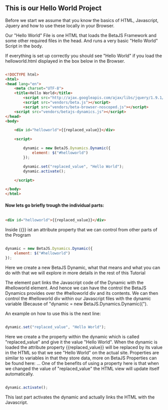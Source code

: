 ## This is our Hello World Project

Before we start we assume that you know the basics of HTML,
Javascript, Jquery and how to use these locally in your Browser.

Our "Hello World" File is one HTML that loads the BetaJS Framework and some other required files in the head.
And runs a very basic "Hello World" Script in the body.

If everything is set up correctly you should see "Hello World"
if you load the helloworld.html displayed in the box below in the Browser.

```html

<!DOCTYPE html>
<html>
<head lang="en">
    <meta charset="UTF-8">
    <title>Hello World</title>
		<script src="http://ajax.googleapis.com/ajax/libs/jquery/1.9.1/jquery.min.js"></script>
        <script src="vendors/beta.js"></script>
        <script src="vendors/beta-browser-noscoped.js"></script>
	<script src="vendors/betajs-dynamics.js"></script>
</head>
<body>

	<div id="helloworld">{{replaced_value}}</div>

	<script>

		dynamic = new BetaJS.Dynamics.Dynamic({
			element: $("#helloworld")
		});

		dynamic.set("replaced_value", "Hello World");
		dynamic.activate();

	</script>

</body>
</html>

```

#### Now lets go briefly trough the individual parts:


```html

<div id="helloworld">{{replaced_value}}</div>

```

Inside {{}} ist an attribute property that we can control from other parts of the Program

```js

dynamic = new BetaJS.Dynamics.Dynamic({
	element: $("#helloworld")
});

```

Here we create a new BetaJS Dynamic,
what that means and what you can do with that
we will explore in more details in the rest of this Tutorial

The element part links the Javascript code of the Dynamic with the #helloworld element.
And hence we can have the control the BetaJS Dynamics provides over the #helloworld div
and its contents. We can then control the #helloworld div within our Javascript files
with the dynamic variable (Because of "dynamic = new BetaJS.Dynamics.Dynamic({").

An example on how to use this is the next line:

```js

dynamic.set("replaced_value", "Hello World");

```

Here we create a the property within the dynamic which is called "replaced_value"
and give it the value "Hello World". When the dynamic is loaded the attribute property
{{replaced_value}} will be replaced by its value in the HTML so that we see "Hello World"
on the actual site.
Properties are similar to variables in that they store data, more on BetaJS Properties can be found here: ...
One of the benefits of using a property here is that when we changed the value of "replaced_value"
the HTML view will update itself automatically.


```js

dynamic.activate();

```

This last part activates the dynamic and actually links the HTML with the Javascript.